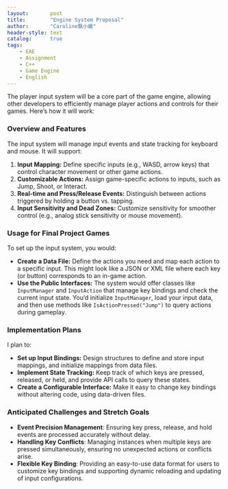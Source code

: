 ```yaml
---
layout:       post
title:        "Engine System Proposal"
author:       "Caroline飘小蝎"
header-style: text
catalog:      true
tags:
    - EAE
    - Assignment
    - C++
    - Game Engine
    - English
---
```


The player input system will be a core part of the game engine, allowing other developers to efficiently manage player actions and controls for their games. Here’s how it will work:

### Overview and Features

The input system will manage input events and state tracking for keyboard and mouse. It will support:

1. **Input Mapping:** Define specific inputs (e.g., WASD, arrow keys) that control character movement or other game actions.
2. **Customizable Actions:** Assign game-specific actions to inputs, such as Jump, Shoot, or Interact.
3. **Real-time and Press/Release Events:** Distinguish between actions triggered by holding a button vs. tapping.
4. **Input Sensitivity and Dead Zones:** Customize sensitivity for smoother control (e.g., analog stick sensitivity or mouse movement).

### Usage for Final Project Games

To set up the input system, you would:

- **Create a Data File:** Define the actions you need and map each action to a specific input. This might look like a JSON or XML file where each key (or button) corresponds to an in-game action.
- **Use the Public Interfaces:** The system would offer classes like `InputManager` and `InputAction` that manage key bindings and check the current input state. You’d initialize `InputManager`, load your input data, and then use methods like `IsActionPressed("Jump")` to query actions during gameplay.

### Implementation Plans

I plan to:

- **Set up Input Bindings:** Design structures to define and store input mappings, and initialize mappings from data files.
- **Implement State Tracking:** Keep track of which keys are pressed, released, or held, and provide API calls to query these states.
- **Create a Configurable Interface:** Make it easy to change key bindings without altering code, using data-driven files.

### Anticipated Challenges and Stretch Goals

- **Event Precision Management**: Ensuring key press, release, and hold events are processed accurately without delay.
- **Handling Key Conflicts**: Managing instances when multiple keys are pressed simultaneously, ensuring no unexpected actions or conflicts arise.
- **Flexible Key Binding**: Providing an easy-to-use data format for users to customize key bindings and supporting dynamic reloading and updating of input configurations.

